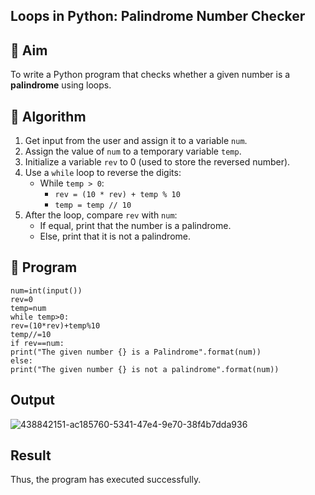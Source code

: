 ## Loops in Python: Palindrome Number Checker

## 🎯 Aim
To write a Python program that checks whether a given number is a **palindrome** using loops.

## 🧠 Algorithm
1. Get input from the user and assign it to a variable `num`.
2. Assign the value of `num` to a temporary variable `temp`.
3. Initialize a variable `rev` to 0 (used to store the reversed number).
4. Use a `while` loop to reverse the digits:
   - While `temp > 0`:
     - `rev = (10 * rev) + temp % 10`
     - `temp = temp // 10`
5. After the loop, compare `rev` with `num`:
   - If equal, print that the number is a palindrome.
   - Else, print that it is not a palindrome.

## 🧾 Program
```
num=int(input()) 
rev=0 
temp=num 
while temp>0: 
rev=(10*rev)+temp%10 
temp//=10 
if rev==num: 
print("The given number {} is a Palindrome".format(num)) 
else: 
print("The given number {} is not a palindrome".format(num))
```
## Output
![438842151-ac185760-5341-47e4-9e70-38f4b7dda936](https://github.com/user-attachments/assets/f86019b6-7f18-449b-996e-ee6e4e427cd6)


## Result
Thus, the program has executed successfully.
